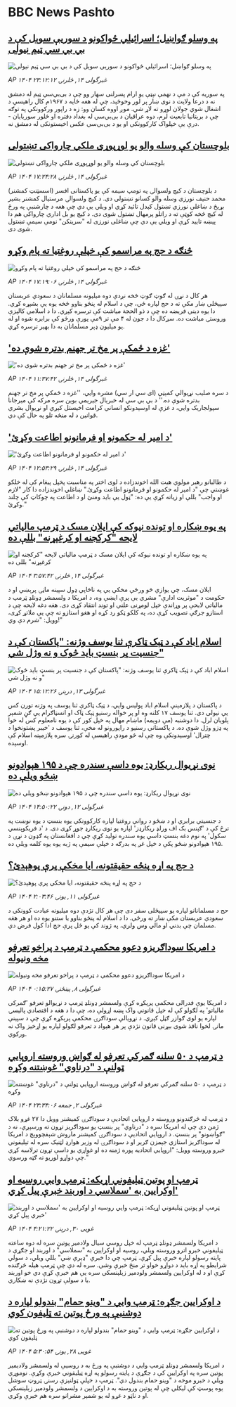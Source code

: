 # BBC News Pashto## [په وسلو ګواښل؛ اسرائیلي ځواکونو د سوریې سوېل کې د بي بي سي ټیم نیولی](https://www.bbc.com/pashto/articles/cx2e1gv479vo?at_campaign=githubrss)![په وسلو ګواښل؛ اسرائیلي ځواکونو د سوریې سوېل کې د بي بي سي ټیم نیولی](https://ichef.bbci.co.uk/ace/standard/240/cpsprodpb/5edb/live/e4051c60-4198-11f0-835b-310c7b938e84.jpg)_AP ۱۴۰۴ غبرگولی ۱۴, څلرنۍ ۲۳:۱۲:۱۲_په سوریه کې د مې د نهمې نېټې یو ارام پسرلنی سهار وو چې د بی‌بي‌سي ټیم له دمشق نه د درعا ولایت د نوى ښار پر لور وخوځېد، چې له هغه ځایه د ۱۹۶۷م کال راهیسې د اشغال شوي جولان لوړو ته لاړ شي. موږ اووه کسان وو: زه د راپور ورکوونکي په توګه چې د برېتانیا تابعیت لرم، دوه عراقیان د بی‌بي‌سي له بغداد دفتره او څلور سوریایان - درې يې خپلواک کارکوونکي او یو د بی‌بي‌سي عکس اخیستونکی له دمشق نه.## [بلوچستان کې وسله والو یو لوړپوړی ملکي چارواکی تښتولی](https://www.bbc.com/pashto/articles/cewdp22wqnko?at_campaign=githubrss)![بلوچستان کې وسله والو یو لوړپوړی ملکي چارواکی تښتولی](https://ichef.bbci.co.uk/ace/standard/240/cpsprodpb/28f3/live/21f25820-4168-11f0-835b-310c7b938e84.jpg)_AP ۱۴۰۴ غبرگولی ۱۴, څلرنۍ ۱۷:۲۴:۲۸_د بلوچستان د کیچ ولسوالۍ په تومپ سیمه کې یو پاکستانی افسر (اسسټنټ کمشنر) محمد حنیف نورزی وسله والو کسانو تښتولی دی.
د کیچ ولسوالۍ مرستیال کمشنر بشیر بړیڅ د ښاغلي نورزي تښتول کېدل تائید کړي او ویلي یې دي چې هغه د چارشنبې په ورځ له کیچ څخه کوټې ته د راتلو پرمهال تښتول شوی دی.
د کیچ یو بل اداري چارواکي هم دا پېښه تایید کړې او ویلي یې دي چې ښاغلی نورزی له "سرینکن" نومې سیمې تښتول شوی دی.## [څنګه د حج په مراسمو کې خپلې روغتیا ته پام وکړو](https://www.bbc.com/pashto/articles/cd90pnnqdgno?at_campaign=githubrss)![څنګه د حج په مراسمو کې خپلې روغتیا ته پام وکړو](https://ichef.bbci.co.uk/ace/standard/240/cpsprodpb/601e/live/653f0170-415c-11f0-bace-e1270fc31f5e.jpg)_AP ۱۴۰۴ غبرگولی ۱۴, څلرنۍ ۱۷:۱۹:۰۶_هر کال د نړۍ له ګوټ ګوټ څخه نږدې دوه میلیونه مسلمانان د سعودي عربستان سپېڅلي ښار مکې ته د حج لپاره ځي، چې د اسلام له پنځو بناوو څخه یوه یې بشپړه کړي.
دا یوه دیني فریضه ده چې د ذو الحجة میاشت کې ترسره کېږي. دا د اسلامي کالېزې وروستۍ میاشت ده. سږکال دا د جون له ۴ مې تر ۹مې پورې ورځو کې برابره شوه او له یو میلیون ډېر مسلمانان به دا بهیر ترسره کړي.## ['غزه د ځمکې پر مخ تر جهنم بدتره شوې ده'](https://www.bbc.com/pashto/articles/cwyj300ge9go?at_campaign=githubrss)!['غزه د ځمکې پر مخ تر جهنم بدتره شوې ده'](https://ichef.bbci.co.uk/ace/standard/240/cpsprodpb/19a9/live/9a98c6c0-4153-11f0-b6e6-4ddb91039da1.jpg)_AP ۱۴۰۴ غبرگولی ۱۴, څلرنۍ ۱۱:۳۷:۴۲_د سره صلیب نړیوالې کمېټې (ای سي ار سي) مشره وايي، ''غزه د ځمکې پر مخ تر جهنم بدتره شوې ده.''
 د بي بي سي له خبریال جیریمي بوین سره مرکه کې  میرجانا سپولجاریک وايي، د غزې له اوسېدونکو انساني کرامت اخیستل کېږي او نړیوال بشري قوانین د له منځه تلو په حال کې دي.## ['د امیر له حکمونو او فرمانونو اطاعت وکړئ'](https://www.bbc.com/pashto/articles/cpvkxvjvkjko?at_campaign=githubrss)!['د امیر له حکمونو او فرمانونو اطاعت وکړئ'](https://ichef.bbci.co.uk/ace/standard/240/cpsprodpb/9365/live/f239a540-413d-11f0-bace-e1270fc31f5e.jpg)_AP ۱۴۰۴ غبرگولی ۱۴, څلرنۍ ۱۲:۵۳:۲۹_د طالبانو رهبر مولوي هبت الله اخوندزاده د لوی اختر په مناسبت پخپل پیغام کې له خلکو غوښتي چې "د امیر له حکمونو او فرمانونو اطاعت وکړئ."
ښاغلي اخوندزاده دا کار "لازم او واجب" بللې او زیاته کړې یې ده: "ټول یې باید ومنئ او د اطاعت په چوکاټ کې چلند وکړئ."## [په یوه ښکاره او تونده نیوکه کې ایلان مسک د ټرمپ مالیاتي لایحه "کرکجنه او کرغېړنه" بللې ده](https://www.bbc.com/pashto/articles/crk21p3p458o?at_campaign=githubrss)![په یوه ښکاره او تونده نیوکه کې ایلان مسک د ټرمپ مالیاتي لایحه "کرکجنه او کرغېړنه" بللې ده](https://ichef.bbci.co.uk/ace/standard/240/cpsprodpb/6f9b/live/25eb4300-40ec-11f0-835b-310c7b938e84.jpg)_AP ۱۴۰۴ غبرگولی ۱۴, څلرنۍ ۳:۵۷:۴۲_ایلان مسک، چې یوازې څو ورځې مخکې یې په ناڅاپي ډول سپینه ماڼۍ پرېښې او د حکومت د "موثریت ادارې" مشري یې پرې ایښې وه، د امریکا د ولسمشر ډونلډ ټرمپ د مالیاتي لایحې پر وړاندې خپل لومړنی علني او توند انتقاد کړی دی.
هغه دغه لایحه چې د استازو جرګې تصویب کړې ده، په کلکو ټکو رد کړه او هغو استازو ته چې یې ملاتړ کړی، وویل: "شرم دې وي!"## [اسلام اباد کې د ټېک ټاکرې ثنا یوسف وژنه: "پاکستان کې د جنسیت پر بنسټ باید څوک و نه وژل شي"](https://www.bbc.com/pashto/articles/clynxlrn3dko?at_campaign=githubrss)![اسلام اباد کې د ټېک ټاکرې ثنا یوسف وژنه: "پاکستان کې د جنسیت پر بنسټ باید څوک و نه وژل شي"](https://ichef.bbci.co.uk/ace/standard/240/cpsprodpb/0bdb/live/1c964e60-4071-11f0-a55b-41bab8bccdf3.jpg)_AP ۱۴۰۴ غبرگولی ۱۳, درېنۍ ۱۵:۱۲:۲۶_د پاکستان د پلازمېنې اسلام اباد پولیس وايي، د ټیک ټاکرې ثنا یوسف په وژنه تورن کس یې نیولی دی. ثنا یوسف ۱۷ کلنه وه او پر خواله رسنیو ټېک ټاک او انسټاګرام یې ګڼ شمېر پلویان لرل.
دا دوشنبه (مې دویمه) ماښام مهال په خپل کور کې د یوه نامعلوم کس له خوا په ډزو وژل شوې ده.
د پاکستاني رسنیو د راپورونو له مخې، ثنا یوسف د 'خیبر پښتونخوا د چترال' اوسېدونکې وه چې له څو مودې راهیسې له کورنۍ سره پلازمېنه اسلام کې اوسېده.## [نوی نړیوال ریکارډ: یوه داسې سندره چې د ۱۹۵ هېوادونو ښځو ویلې ده](https://www.bbc.com/pashto/articles/cwyw8zr8e9ro?at_campaign=githubrss)![نوی نړیوال ریکارډ: یوه داسې سندره چې د ۱۹۵ هېوادونو ښځو ویلې ده](https://ichef.bbci.co.uk/ace/standard/240/cpsprodpb/70c5/live/5c3eac40-3fbf-11f0-b6e6-4ddb91039da1.jpg)_AP ۱۴۰۴ غبرگولی ۱۲, دونۍ ۱۴:۵۰:۲۲_د جنسیتي برابري او د ښځو د رواني روغتیا لپاره کارکوونکي یوه بنسټ د یوه نوښت په ترڅ کې د 'ګېنس بک اف ورلډ ریکارډز' لپاره یو نوی ریکارډ جوړ کړی دی. د 'د فریکوېنسي سکول' په نوم دغه بنسټ داسې یوه سندره تولید کړې چې د افغانستان په ګډون د نړۍ د ۱۹۵ هېوادونو ښځو پکې د خپل غږ په بدرګه د خپلې سيمې په ژبه یوه یوه کلمه ویلې ده.## [د حج په اړه پنځه حقیقتونه، ایا مخکې پرې پوهېدئ؟](https://www.bbc.com/pashto/articles/c04ev24ry0qo?at_campaign=githubrss)![د حج په اړه پنځه حقیقتونه، ایا مخکې پرې پوهېدئ؟](https://ichef.bbci.co.uk/ace/standard/240/cpsprodpb/21ac/live/4fd0f630-3ce4-11f0-aa24-d1c64c46ace6.jpg)_AP ۱۴۰۴ غبرگولی ۱۱, يونۍ ۲:۰۳:۴۶_حج د مسلمانانو لپاره یو سپېڅلی سفر دی چې هر کال نژدې دوه میلیونه عبادت کوونکي د سعودي عربستان مکې ښار ته ورځي. دا د اسلام له پنځو بناوو یا ستنو یوه ده او هر هغه مسلمان چې بدني او مالي وس ولري، په ژوند کې یو ځل پرې حج ادا کول فرض دي.## [د امریکا سوداګریزو دعوو محکمې د ټرمپ د پراخو تعرفو مخه ونیوله](https://www.bbc.com/pashto/articles/cgr51we75vyo?at_campaign=githubrss)![د امریکا سوداګریزو دعوو محکمې د ټرمپ د پراخو تعرفو مخه ونیوله](https://ichef.bbci.co.uk/ace/standard/240/cpsprodpb/c965/live/ee7d42e0-3c42-11f0-aa24-d1c64c46ace6.jpg)_AP ۱۴۰۴ غبرگولی ۸, پينځنۍ ۰:۱۵:۲۷_د امریکا یوې فدرالي محکمې پرېکړه کړې ولسمشر ډونلډ ټرمپ د نړیوالو تعرفو 'ګمرکي مالیاتو' په لګولو کې له خپل قانوني واک پښه اړولې ده، چې دا د هغه د اقتصادي‌ پالیسۍ لپاره یو لوی ګوازر ګڼل کېږي.
د نړویالې سوداګرۍ محکمې پرېکړه کړې چې د سپینې مانۍ لخوا نافذ شوی بېړنی قانون نژدې پر هر هېواد د تعرفو لګولو لپاره یو اړخیز واک نه ورکوي.## [د ټرمپ د ۵۰ سلنه ګمرکي تعرفو له ګواښ وروسته اروپايي ټولنې د "درناوي" غوښتنه وکړه](https://www.bbc.com/pashto/articles/cx2x903rgnvo?at_campaign=githubrss)![د ټرمپ د ۵۰ سلنه ګمرکي تعرفو له ګواښ وروسته اروپايي ټولنې د "درناوي" غوښتنه وکړه](https://ichef.bbci.co.uk/ace/standard/240/cpsprodpb/638f/live/ddfea6e0-3853-11f0-8947-7d6241f9fce9.jpg)_AP ۱۴۰۴ غبرگولی ۲, جمعه ۲۳:۳۴:۰۶_د ټرمپ له څرګندونو وروسته د اروپايي اتحادیې د سوداګرۍ کمیشنر وویل دا ۲۷ غړو بلاک ژمن دی چې له امریکا سره د "درناوي" پر بنسټ یو سوداګریز تړون ته ورسېږي، نه د "ګواښونو" پر بنسټ.
د اروپايي اتحادیې د سوداګرۍ کمیشنر ماروش شېفچووېچ د امریکا له سوداګریز استازي جېمزن ګریر او د سوداګرۍ له وزیر هوارډ لټنیک سره له تېلیفوني خبرو وروسته وویل:
"اروپایي اتحادیه پوره ژمنه ده او غواړي یو داسې تړون ترلاسه کړي چې دواړو لوریو ته ګټه ورسوي."## [ټرمپ او پوتین ټیلیفوني اړیکه: ټرمپ وايي روسیه او اوکرایین به 'سملاسي د اوربند خبرې پیل کړي'](https://www.bbc.com/pashto/articles/cm2yynzyk54o?at_campaign=githubrss)![ټرمپ او پوتین ټیلیفوني اړیکه: ټرمپ وايي روسیه او اوکرایین به 'سملاسي د اوربند خبرې پیل کړي'](https://ichef.bbci.co.uk/ace/standard/240/cpsprodpb/20f6/live/64921410-3531-11f0-8947-7d6241f9fce9.jpg)_AP ۱۴۰۴ غویی ۳۰, درېنۍ ۴:۲۱:۲۲_د امریکا ولسمشر ډونلډ ټرمپ له خپل روسي سيال ولادمير پوتين سره له دوه ساعته ټيليفوني خبرو اترو وروسته ويلي، روسيه او اوکرايين به "سملاسي" د اوربند او جګړې د پايته رسولو لپاره خبرې پيل کړې. ټرمپ چې دا خبرې "ډېرې ښې" بللې ويلي، د سولې شرايطو په اړه بايد د دواړو خواو تر منځ خبرې وشي. سره له دې چې ټرمپ هيله څرګنده کړې او د له اوکرايين ولسمشر ولودمير زېلېنسکي سره يې هم خبرې کړې دي خو اوربند يا د سولې تړون نژدې نه ښکاري.## [د اوکرايين جګړه: ټرمپ وايي د "وینو حمام" بندولو لپاره د دوشنبې په ورځ پوتین ته ټليفون کوي](https://www.bbc.com/pashto/articles/cy5en6np2z2o?at_campaign=githubrss)![د اوکرايين جګړه: ټرمپ وايي د "وینو حمام" بندولو لپاره د دوشنبې په ورځ پوتین ته ټليفون کوي](https://ichef.bbci.co.uk/ace/standard/240/cpsprodpb/589d/live/c8920360-33a8-11f0-8519-3b5a01ebe413.jpg)_AP ۱۴۰۴ غویی ۲۸, يونۍ ۵:۳۰:۵۴_د امریکا ولسمشر ډونلډ ټرمپ وايي د دوشنبې په ورځ به د روسيې له ولسمشر ولاديمير پوتین سره په اوکرايين کې د جګړې د پايته رسولو په اړه ټيليفوني خبرې وکړې. نوموړي ويلي د خبرو موخه د "وينو حمام بندول دي". ټرمپ د خپلې ټولنيزې رسنۍ ټروټ سوشل يوه پوسټ کې ليکلي چې له پوتین وروسته به د اوکرايین د ولسمشر ولودمير زېلېنسکي او د ناټو د غړو له يو شمېر مشرانو سره هم خبرې وکړي.